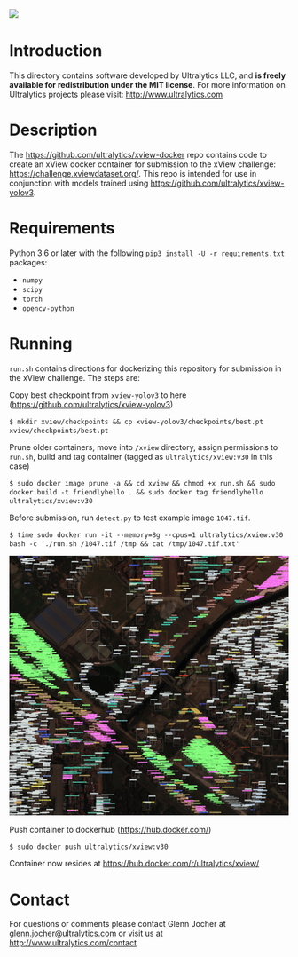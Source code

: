 <img src="https://storage.googleapis.com/ultralytics/UltralyticsLogoName1000×676.png" width="200">  

# Introduction

This directory contains software developed by Ultralytics LLC, and **is freely available for redistribution under the MIT license**. For more information on Ultralytics projects please visit:
http://www.ultralytics.com  

# Description

The https://github.com/ultralytics/xview-docker repo contains code to create an xView docker container for submission to the xView challenge: https://challenge.xviewdataset.org/. This repo is intended for use in conjunction with models trained using https://github.com/ultralytics/xview-yolov3.

# Requirements

Python 3.6 or later with the following `pip3 install -U -r requirements.txt` packages:

- `numpy`
- `scipy`
- `torch`
- `opencv-python`

# Running

`run.sh` contains directions for dockerizing this repository for submission in the xView challenge. The steps are:

Copy best checkpoint from `xview-yolov3` to here (https://github.com/ultralytics/xview-yolov3)
````
$ mkdir xview/checkpoints && cp xview-yolov3/checkpoints/best.pt xview/checkpoints/best.pt
````


Prune older containers, move into `/xview` directory, assign permissions to `run.sh`, build and tag container (tagged as `ultralytics/xview:v30` in this case)
````
$ sudo docker image prune -a && cd xview && chmod +x run.sh && sudo docker build -t friendlyhello . && sudo docker tag friendlyhello ultralytics/xview:v30
````


Before submission, run `detect.py` to test example image `1047.tif`.
````
$ time sudo docker run -it --memory=8g --cpus=1 ultralytics/xview:v30 bash -c './run.sh /1047.tif /tmp && cat /tmp/1047.tif.txt'
````
![Alt](https://github.com/ultralytics/xview/blob/master/output_img/1047.jpg "example")


Push container to dockerhub (https://hub.docker.com/)
```
$ sudo docker push ultralytics/xview:v30
```


Container now resides at https://hub.docker.com/r/ultralytics/xview/

# Contact

For questions or comments please contact Glenn Jocher at glenn.jocher@ultralytics.com or visit us at http://www.ultralytics.com/contact
